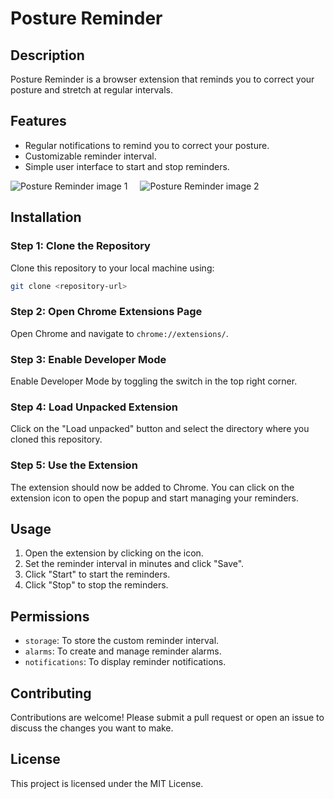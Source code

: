 # Posture Reminder

## Description
Posture Reminder is a browser extension that reminds you to correct your posture and stretch at regular intervals.

## Features
- Regular notifications to remind you to correct your posture.
- Customizable reminder interval.
- Simple user interface to start and stop reminders.

<div style="display: flex; gap: 20px;">
  <img src="https://github.com/user-attachments/assets/d2fa1bcb-d4a1-4074-b935-2c1a4b2a8a73" alt="Posture Reminder image 1" />
  <img src="https://github.com/user-attachments/assets/c7ba38de-f4b8-488d-ac81-ccaea47f3a0b" alt="Posture Reminder image 2" />
</div>

## Installation

### Step 1: Clone the Repository
Clone this repository to your local machine using:
```bash
git clone <repository-url>
```

### Step 2: Open Chrome Extensions Page
Open Chrome and navigate to `chrome://extensions/`.

### Step 3: Enable Developer Mode
Enable Developer Mode by toggling the switch in the top right corner.

### Step 4: Load Unpacked Extension
Click on the "Load unpacked" button and select the directory where you cloned this repository.

### Step 5: Use the Extension
The extension should now be added to Chrome. You can click on the extension icon to open the popup and start managing your reminders.

## Usage
1. Open the extension by clicking on the icon.
2. Set the reminder interval in minutes and click "Save".
3. Click "Start" to start the reminders.
4. Click "Stop" to stop the reminders.

## Permissions
- `storage`: To store the custom reminder interval.
- `alarms`: To create and manage reminder alarms.
- `notifications`: To display reminder notifications.

## Contributing
Contributions are welcome! Please submit a pull request or open an issue to discuss the changes you want to make.

## License
This project is licensed under the MIT License. 
